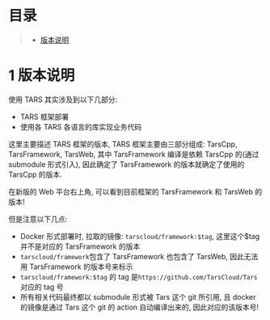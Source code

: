 # 目录

> - [版本说明](#chapter-1)

# 1 <span id="chapter-1"></span>版本说明

使用 TARS 其实涉及到以下几部分:

- TARS 框架部署
- 使用各 TARS 各语言的库实现业务代码

这里主要描述 TARS 框架的版本, TARS 框架主要由三部分组成: TarsCpp, TarsFramework, TarsWeb, 其中 TarsFramework 编译是依赖 TarsCpp 的(通过 submodule 形式引入), 因此确定了 TarsFramework 的版本就确定了使用的 TarsCpp 的版本.

在新版的 Web 平台右上角, 可以看到目前框架的 TarsFramework 和 TarsWeb 的版本!

但是注意以下几点:

- Docker 形式部署时, 拉取的镜像: `tarscloud/framework:$tag`, 这里这个$tag 并不是对应的 TarsFramework 的版本
- `tarscloud/framework`包含了 TarsFramework 也包含了 TarsWeb, 因此无法用 TarsFramework 的版本号来标示
- `tarscloud/framework:$tag` 的 tag 是`https://github.com/TarsCloud/Tars` 对应的 tag 号
- 所有相关代码最终都以 submodule 形式被 Tars 这个 git 所引用, 且 docker 的镜像是通过 Tars 这个 git 的 action 自动编译出来的, 因此对应的该版本号!
